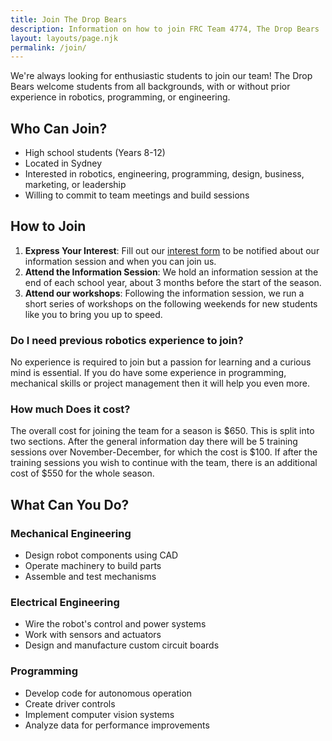 ```yaml
---
title: Join The Drop Bears
description: Information on how to join FRC Team 4774, The Drop Bears
layout: layouts/page.njk
permalink: /join/
---
```


We're always looking for enthusiastic students to join our team! The Drop Bears welcome students from all backgrounds, with or without prior experience in robotics, programming, or engineering.

## Who Can Join?

- High school students (Years 8-12)
- Located in Sydney
- Interested in robotics, engineering, programming, design, business, marketing, or leadership
- Willing to commit to team meetings and build sessions

## How to Join

1. **Express Your Interest**: Fill out our [interest form](https://forms.example.com/dropbears-interest) to be notified about our information session and when you can join us.
2. **Attend the Information Session**: We hold an information session at the end of each school year, about 3 months before the start of the season.
3. **Attend our workshops**: Following the information session, we run a short series of workshops on the following weekends for new students like you to bring you up to speed.

### Do I need previous robotics experience to join?

No experience is required to join but a passion for learning and a curious mind is essential.  If you do have some experience in programming, mechanical skills or project management then it will help you even more.

### How much Does it cost?

The overall cost for joining the team for a season is $650. This is split into two sections. After the general information day there will be 5 training sessions over November-December, for which the cost is $100. If after the training sessions you wish to continue with the team, there is an additional cost of $550 for the whole season.

## What Can You Do?

### Mechanical Engineering

- Design robot components using CAD
- Operate machinery to build parts
- Assemble and test mechanisms

### Electrical Engineering

- Wire the robot's control and power systems
- Work with sensors and actuators
- Design and manufacture custom circuit boards

### Programming

- Develop code for autonomous operation
- Create driver controls
- Implement computer vision systems
- Analyze data for performance improvements


